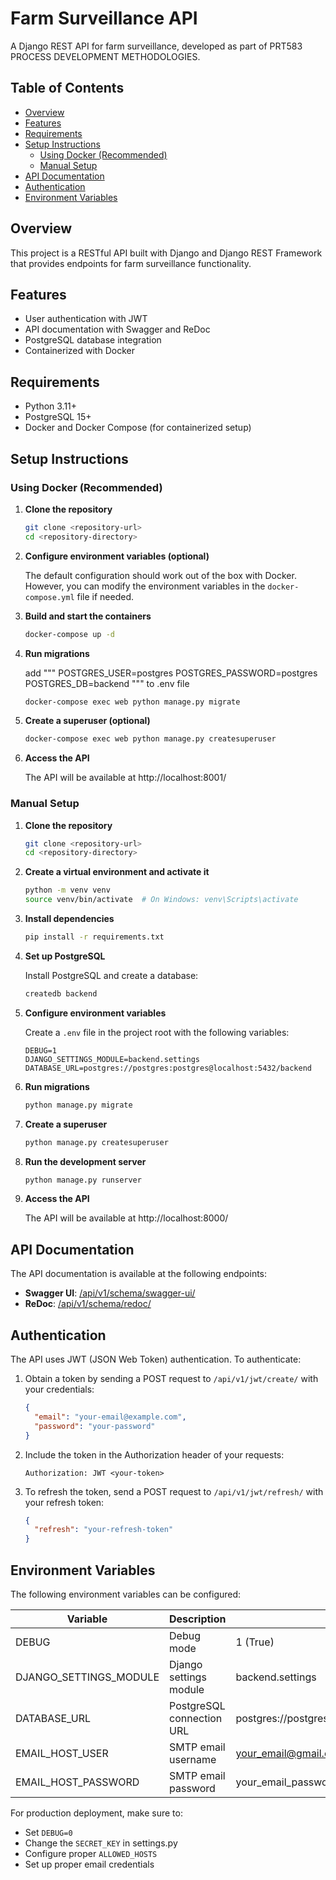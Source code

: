 # Farm Surveillance API

A Django REST API for farm surveillance, developed as part of PRT583 PROCESS DEVELOPMENT METHODOLOGIES.

## Table of Contents

- [Overview](#overview)
- [Features](#features)
- [Requirements](#requirements)
- [Setup Instructions](#setup-instructions)
  - [Using Docker (Recommended)](#using-docker-recommended)
  - [Manual Setup](#manual-setup)
- [API Documentation](#api-documentation)
- [Authentication](#authentication)
- [Environment Variables](#environment-variables)

## Overview

This project is a RESTful API built with Django and Django REST Framework that provides endpoints for farm surveillance functionality.

## Features

- User authentication with JWT
- API documentation with Swagger and ReDoc
- PostgreSQL database integration
- Containerized with Docker

## Requirements

- Python 3.11+
- PostgreSQL 15+
- Docker and Docker Compose (for containerized setup)

## Setup Instructions

### Using Docker (Recommended)

1. **Clone the repository**

   ```bash
   git clone <repository-url>
   cd <repository-directory>
   ```

2. **Configure environment variables (optional)**

   The default configuration should work out of the box with Docker. However, you can modify the environment variables in the `docker-compose.yml` file if needed.

3. **Build and start the containers**

   ```bash
   docker-compose up -d
   ```

4. **Run migrations**

   add 
   """
      POSTGRES_USER=postgres
      POSTGRES_PASSWORD=postgres
      POSTGRES_DB=backend
   """
   to .env file

   ```bash
   docker-compose exec web python manage.py migrate
   ```

5. **Create a superuser (optional)**

   ```bash
   docker-compose exec web python manage.py createsuperuser
   ```

6. **Access the API**

   The API will be available at http://localhost:8001/

### Manual Setup

1. **Clone the repository**

   ```bash
   git clone <repository-url>
   cd <repository-directory>
   ```

2. **Create a virtual environment and activate it**

   ```bash
   python -m venv venv
   source venv/bin/activate  # On Windows: venv\Scripts\activate
   ```

3. **Install dependencies**

   ```bash
   pip install -r requirements.txt
   ```

4. **Set up PostgreSQL**

   Install PostgreSQL and create a database:

   ```bash
   createdb backend
   ```

5. **Configure environment variables**

   Create a `.env` file in the project root with the following variables:

   ```
   DEBUG=1
   DJANGO_SETTINGS_MODULE=backend.settings
   DATABASE_URL=postgres://postgres:postgres@localhost:5432/backend
   ```

6. **Run migrations**

   ```bash
   python manage.py migrate
   ```

7. **Create a superuser**

   ```bash
   python manage.py createsuperuser
   ```

8. **Run the development server**

   ```bash
   python manage.py runserver
   ```

9. **Access the API**

   The API will be available at http://localhost:8000/

## API Documentation

The API documentation is available at the following endpoints:

- **Swagger UI**: [/api/v1/schema/swagger-ui/](http://localhost:8001/api/v1/schema/swagger-ui/)
- **ReDoc**: [/api/v1/schema/redoc/](http://localhost:8001/api/v1/schema/redoc/)

## Authentication

The API uses JWT (JSON Web Token) authentication. To authenticate:

1. Obtain a token by sending a POST request to `/api/v1/jwt/create/` with your credentials:

   ```json
   {
     "email": "your-email@example.com",
     "password": "your-password"
   }
   ```

2. Include the token in the Authorization header of your requests:

   ```
   Authorization: JWT <your-token>
   ```

3. To refresh the token, send a POST request to `/api/v1/jwt/refresh/` with your refresh token:

   ```json
   {
     "refresh": "your-refresh-token"
   }
   ```

## Environment Variables

The following environment variables can be configured:

| Variable               | Description               | Default                                      |
| ---------------------- | ------------------------- | -------------------------------------------- |
| DEBUG                  | Debug mode                | 1 (True)                                     |
| DJANGO_SETTINGS_MODULE | Django settings module    | backend.settings                             |
| DATABASE_URL           | PostgreSQL connection URL | postgres://postgres:postgres@db:5432/backend |
| EMAIL_HOST_USER        | SMTP email username       | your_email@gmail.com                         |
| EMAIL_HOST_PASSWORD    | SMTP email password       | your_email_password                          |

For production deployment, make sure to:

- Set `DEBUG=0`
- Change the `SECRET_KEY` in settings.py
- Configure proper `ALLOWED_HOSTS`
- Set up proper email credentials

